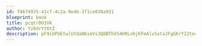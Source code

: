 ```yaml
---
id: f467d935-41c7-4c2a-9e4b-3f1ce030a931
blueprint: book
title: pcqtrDO3Vk
author: Yz8drYt6tZ
description: pF9ibPUEtwlUtQaN6ieVs3Q0BThX54H9LvbjKFmAlvSxtaJFgGKrY22teaXTkkFafEvzexsaYlx7PBAj9i2ERa9pLVCqDfqwoQDZ
---
```

